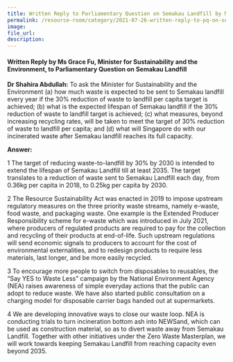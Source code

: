 ```yaml
---  
title: Written Reply to Parliamentary Question on Semakau Landfill by Ms Grace Fu, Minister for Sustainability and the Environment
permalink: /resource-room/category/2021-07-26-written-reply-to-pq-on-semakau-landfill/
image:  
file_url:  
description:  
---  
```


#### Written Reply by Ms Grace Fu, Minister for Sustainability and the Environment, to Parliamentary Question on Semakau Landfill

**Dr Shahira Abdullah:** To ask the Minister for Sustainability and the Environment (a) how much waste is expected to be sent to Semakau landfill every year if the 30% reduction of waste to landfill per capita target is achieved; (b) what is the expected lifespan of Semakau landfill if the 30% reduction of waste to landfill target is achieved; (c) what measures, beyond increasing recycling rates, will be taken to meet the target of 30% reduction of waste to landfill per capita; and (d) what will Singapore do with our incinerated waste after Semakau landfill reaches its full capacity.

**Answer:**

1 The target of reducing waste-to-landfill by 30% by 2030 is intended to extend the lifespan of Semakau Landfill till at least 2035. The target translates to a reduction of waste sent to Semakau Landfill each day, from 0.36kg per capita in 2018, to 0.25kg per capita by 2030. 

2 The Resource Sustainability Act was enacted in 2019 to impose upstream regulatory measures on the three priority waste streams, namely e-waste, food waste, and packaging waste. One example is the Extended Producer Responsibility scheme for e-waste which was introduced in July 2021, where producers of regulated products are required to pay for the collection and recycling of their products at end-of-life. Such upstream regulations will send economic signals to producers to account for the cost of environmental externalities, and to redesign products to require less materials, last longer, and be more easily recycled. 

3 To encourage more people to switch from disposables to reusables, the “Say YES to Waste Less” campaign by the National Environment Agency (NEA) raises awareness of simple everyday actions that the public can adopt to reduce waste. We have also started public consultation on a charging model for disposable carrier bags handed out at supermarkets. 

4 We are developing innovative ways to close our waste loop. NEA is conducting trials to turn incineration bottom ash into NEWSand, which can be used as construction material, so as to divert waste away from Semakau Landfill. Together with other initiatives under the Zero Waste Masterplan, we will work towards keeping Semakau Landfill from reaching capacity even beyond 2035.
